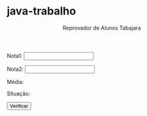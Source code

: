 # java-trabalho
<header>

  <div>Reprovador de Alunos Tabajara</div>

</header>

<p>Nota1:
  <input type="text" id="nota1">
</p>
<p>Nota2:
  <input type="text" id="nota2">
</p>
<p>Média:<span id="media"></span></p>
<p>Situação:<span id="situacao"></span></p>

<button onclick="verificaSituacao()">
  Verificar
</button>

<script>

  function verificaSituacao() {

    let n1 = parseFloat(document.getElementById("nota1").value);
    let n2 = parseFloat(document.getElementById("nota2").value);

    let media = (n1 + n2) / 2;
    let situacao = "";
    let cor = "";
    if (media >= 6) {
      situacao = 'Aprovado';
      cor = 'blue';
    } else {
      // && = AND  -   || = OR
      if (media >= 2 && media < 6) {
        situacao = "Exame Final";
        cor = 'orange';
      } else {
        situacao = 'Reprovado';
        cor = 'red';
      }
    }

    document.getElementById("media").innerHTML = media;
    document.getElementById("situacao").innerHTML = situacao;
    document.getElementById("situacao").style.color = cor;

  }

</script>
